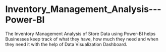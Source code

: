 # Inventory_Management_Analysis---Power-BI
The Inventory Management Analysis of Store Data using Power-BI helps Businesses keep track of what they have, how much they need and when they need it with the help of Data Visualization Dashboard. 
